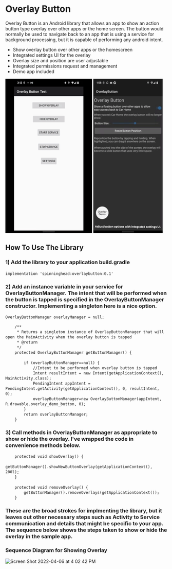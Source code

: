 # Overlay Button
Overlay Button is an Android library that allows an app to show an action button type overlay over other apps or the home screen. The button would normally be used to navigate back to an app that is using a service for background processing, but it is capable of performing any android intent. 

- Show overlay button over other apps or the homescreen
- Integrated settings UI for the overlay
- Overlay size and position are user adjustable
- Integrated permissions request and management
- Demo app included


![Overlay Demo](https://github.com/donm1000/android_overlay_button/blob/main/readme_images/overlay_use.gif) ![Overlay Settings](https://github.com/donm1000/android_overlay_button/blob/main/readme_images/overlay_settings.gif)

## How To Use The Library
###  1) Add the library to your application build.gradle
```
implementation 'spinninghead:overlaybutton:0.1'
```

###  2) Add an instance variable in your service for OverlayButtonManager. The intent that will be performed when the button is tapped is specified in the OverlayButtonManager constructor. Implementing a singleton here is a nice option.
```
OverlayButtonManager overlayManager = null;
```
```
    /**
     * Returns a singleton instance of OverlayButtonManager that will open the MainActivity when the overlay button is tapped
     * @return
     */
    protected OverlayButtonManager getButtonManager() {

        if (overlayButtonManager==null) {
            //Intent to be performed when overlay button is tapped
            Intent resultIntent = new Intent(getApplicationContext(), MainActivity.class);
            PendingIntent appIntent = PendingIntent.getActivity(getApplicationContext(), 0, resultIntent, 0);
            overlayButtonManager=new OverlayButtonManager(appIntent, R.drawable.overlay_demo_button, 0);
        }
        return overlayButtonManager;
    }
```    

###  3) Call methods in OverlayButtonManager as appropriate to show or hide the overlay. I've wrapped the code in convenience methods below.
```
    protected void showOverlay() {
        getButtonManager().showNewButtonOverlay(getApplicationContext(), 200l);
    }

    protected void removeOverlay() {
        getButtonManager().removeOverlays(getApplicationContext());
    }
```

### These are the broad strokes for implmenting the library, but it leaves out other necessary steps such as Activity to Service communication and details that might be specific to your app. The sequence below shows the steps taken to show or hide the overlay in the sample app.
### Sequence Diagram for Showing Overlay

<img width="1388" alt="Screen Shot 2022-04-06 at 4 02 42 PM" src="https://user-images.githubusercontent.com/71778976/162061210-8b16136c-0939-4382-86cc-07430fc7ef90.png">
